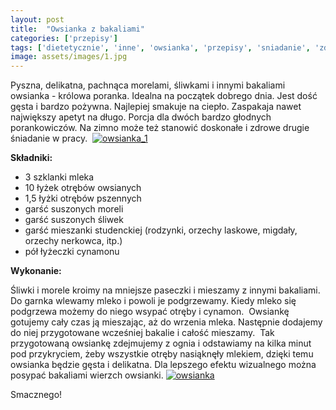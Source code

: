 ```yaml
---
layout: post
title:  "Owsianka z bakaliami"
categories: ['przepisy']
tags: ['dietetycznie', 'inne', 'owsianka', 'przepisy', 'sniadanie', 'zdrowo']
image: assets/images/1.jpg
---
```

Pyszna, delikatna, pachnąca morelami, śliwkami i innymi bakaliami owsianka - królowa poranka. Idealna na początek dobrego dnia. Jest dość gęsta i bardzo pożywna. Najlepiej smakuje na ciepło. Zaspakaja nawet największy apetyt na długo. Porcja dla dwóch bardzo głodnych porankowiczów. Na zimno może też stanowić doskonałe i zdrowe drugie śniadanie w pracy.
 [![owsianka_1](http://kobieta-ze-smakiem.pl/wp-content/uploads/2015/02/owsianka_1-300x222.jpg)](http://kobieta-ze-smakiem.pl/wp-content/uploads/2015/02/owsianka_1.jpg)



**Składniki:**
* 3 szklanki mleka
* 10 łyżek otrębów owsianych
* 1,5 łyżki otrębów pszennych
* garść suszonych moreli
* garść suszonych śliwek
* garść mieszanki studenckiej (rodzynki, orzechy laskowe, migdały, orzechy nerkowca, itp.)
* pół łyżeczki cynamonu


**Wykonanie:**

Śliwki i morele kroimy na mniejsze paseczki i mieszamy z innymi bakaliami. Do garnka wlewamy mleko i powoli je podgrzewamy. Kiedy mleko się podgrzewa możemy do niego wsypać otręby i cynamon.  Owsiankę gotujemy cały czas ją mieszając, aż do wrzenia mleka. Następnie dodajemy do niej przygotowane wcześniej bakalie i całość mieszamy.  Tak przygotowaną owsiankę zdejmujemy z ognia i odstawiamy na kilka minut pod przykryciem, żeby wszystkie otręby nasiąknęły mlekiem, dzięki temu owsianka będzie gęsta i delikatna. Dla lepszego efektu wizualnego można posypać bakaliami wierzch owsianki.
[![owsianka](http://kobieta-ze-smakiem.pl/wp-content/uploads/2015/02/owsianka-300x222.jpg)](http://kobieta-ze-smakiem.pl/wp-content/uploads/2015/02/owsianka.jpg)


Smacznego!
    